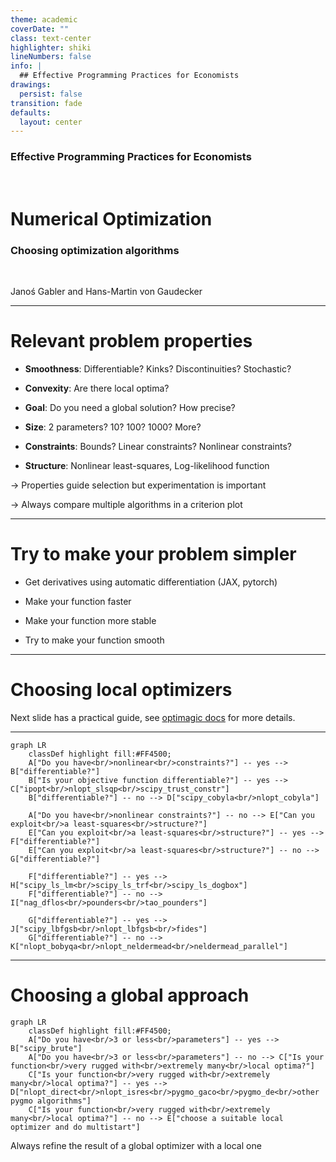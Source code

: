 ```yaml
---
theme: academic
coverDate: ""
class: text-center
highlighter: shiki
lineNumbers: false
info: |
  ## Effective Programming Practices for Economists
drawings:
  persist: false
transition: fade
defaults:
  layout: center
---
```


### Effective Programming Practices for Economists

<br/>

# Numerical Optimization

### Choosing optimization algorithms

<br/>

Janoś Gabler and Hans-Martin von Gaudecker

---

# Relevant problem properties

- **Smoothness**: Differentiable? Kinks? Discontinuities? Stochastic?

- **Convexity**: Are there local optima?

- **Goal**: Do you need a global solution? How precise?

- **Size**: 2 parameters? 10? 100? 1000? More?

- **Constraints**: Bounds? Linear constraints? Nonlinear constraints?

- **Structure**: Nonlinear least-squares, Log-likelihood function

$\rightarrow$ Properties guide selection but experimentation is important

$\rightarrow$ Always compare multiple algorithms in a criterion plot

---

# Try to make your problem simpler

- Get derivatives using automatic differentiation (JAX, pytorch)

- Make your function faster

- Make your function more stable

- Try to make your function smooth

---

# Choosing local optimizers

Next slide has a practical guide, see [optimagic
docs](https://optimagic.readthedocs.io/en/latest/how_to/how_to_algorithm_selection.html#how-to-select-a-local-optimizer)
for more details.

---

```mermaid {theme: 'dark', scale: 0.6}
graph LR
    classDef highlight fill:#FF4500;
    A["Do you have<br/>nonlinear<br/>constraints?"] -- yes --> B["differentiable?"]
    B["Is your objective function differentiable?"] -- yes --> C["ipopt<br/>nlopt_slsqp<br/>scipy_trust_constr"]
    B["differentiable?"] -- no --> D["scipy_cobyla<br/>nlopt_cobyla"]

    A["Do you have<br/>nonlinear constraints?"] -- no --> E["Can you exploit<br/>a least-squares<br/>structure?"]
    E["Can you exploit<br/>a least-squares<br/>structure?"] -- yes --> F["differentiable?"]
    E["Can you exploit<br/>a least-squares<br/>structure?"] -- no --> G["differentiable?"]

    F["differentiable?"] -- yes --> H["scipy_ls_lm<br/>scipy_ls_trf<br/>scipy_ls_dogbox"]
    F["differentiable?"] -- no --> I["nag_dflos<br/>pounders<br/>tao_pounders"]

    G["differentiable?"] -- yes --> J["scipy_lbfgsb<br/>nlopt_lbfgsb<br/>fides"]
    G["differentiable?"] -- no --> K["nlopt_bobyqa<br/>nlopt_neldermead<br/>neldermead_parallel"]
```

---

# Choosing a global approach

```mermaid {theme: 'dark', scale: 0.6}
graph LR
    classDef highlight fill:#FF4500;
    A["Do you have<br/>3 or less<br/>parameters"] -- yes --> B["scipy_brute"]
    A["Do you have<br/>3 or less<br/>parameters"] -- no --> C["Is your function<br/>very rugged with<br/>extremely many<br/>local optima?"]
    C["Is your function<br/>very rugged with<br/>extremely many<br/>local optima?"] -- yes --> D["nlopt_direct<br/>nlopt_isres<br/>pygmo_gaco<br/>pygmo_de<br/>other pygmo algorithms"]
    C["Is your function<br/>very rugged with<br/>extremely many<br/>local optima?"] -- no --> E["choose a suitable local optimizer and do multistart"]
```

Always refine the result of a global optimizer with a local one
